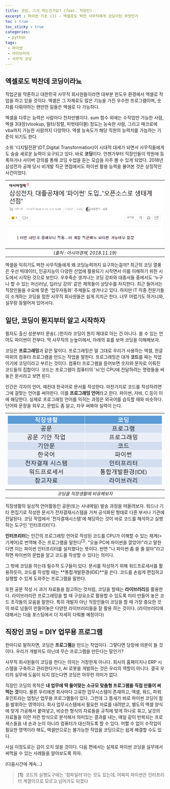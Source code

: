 ```yaml
---
title: 코딩, 그거 먹는건가요? (feat. 직장인)
excerpt : 파이썬 기초 (1) - 엑셀로도 벅찬 사무직에게 코딩이란 무엇인가 
toc : true
toc_sticky : true
categories: 
 - python
tags:
 - 파이썬
 - 라이브러리
 - 사무직 코딩
---
```


## 엑셀로도 벅찬데 코딩이라뇨
직업군을 막론하고 대한민국 사무직 회사원들이라면 대부분 윈도우 환경에서 
엑셀로 작업을 하고 있을 것이다. 엑셀은 그 자체로도 많은 기능을 가진 
우수한 프로그램이며, 숫자를 다뤄야하는 왠만한 일들은 엑셀로 다 가능하다.

엑셀을 다루는 능력은 사람마다 천차만별이다. 
sum 함수 외에는 수작업만 가능한 사람, 
엑셀 3대장(vlookup, 필터/정렬, 피벗테이블) 정도는 능숙한 사람, 
그리고 매크로에 vba까지 가능한 사람까지 다양하다. 엑셀 능숙도가 해당
직원의 능력치를 가늠하는 기준이 되기도 한다. 

소위 '디지털전환'(DT,Digital Transformation)이 시대적 대세가 되면서
사무직들에게도 슬슬 새로운 능력이 요구되고 있다. 바로 **코딩**이다.
언젠가부터 직장인들이 학원에 등록하거나 사이버 강의를 통해 코딩 수업을 
듣는 모습을 자주 볼 수 있게 되었다. 2018년 삼성전자 공채 당시 비개발
직군 면접에서도 파이썬 활용 능력을 물어본 것은 상징적인 사건이었다.  
  
  
| ![삼성공채 파이썬](/assets/images/samsung.png) |  
|:---:|
|_(출처 : 아시아경제, 2018.11.19)_|
    
    
엑셀을 익히기도 벅찬 사무직들에게 왜 코딩능력까지 요구하는걸까? 최근의 코딩 열풍은 
우선 빅데이터, 인공지능이 다양한 산업에 활용되기 시작면서 이를 이해하기 위한
시도에서 시작된 것으로 보인다. 우후죽순 생겨나는 코딩 강좌와 대중서들 중에서도
'누구나 할 수 있는 머신러닝, 딥러닝 강의' 같은 제목들이 상당수를 차지한다.
최근 들어서는 직장인들을 수요에 맞춘 '업무자동화' 주제들도 생겨나고 있다.
하지만 IT 직종 전문가들이 소개하는 코딩을 접한 사무직 회사원들은 쉽게
지치곤 한다. 너무 어렵기도 하거니와, 실무랑 동떨어져 있어서다.  
  
## 일단, 코딩이 뭔지부터 알고 시작하자

필자도 출신 성분부터 문송(..)한지라 코딩이 뭔지 제대로 아는 건 아니다.
쓸 수 있는 언어도 파이썬이 전부다. 딱 사무직의 눈높이에서, 아래의 표를 보며 코딩을 
이해해보자. 

코딩은 **프로그래밍**과 같은 말이다. 프로그래밍은
말 그대로 우리가 사용하는 엑셀, 한글 따위의 컴퓨터 프로그램을 만드는
작업을 말한다. 프로그래밍은 대개 **코드**를 짜는 작업이기에 코딩이라고
부르는 것이다. 컴퓨터 프로그램을 뜯어보면 숫자와 문자로 이뤄진 
코드들의 집합이다. 코드는 프로그램이 컴퓨터의 '뇌'인 CPU에 전달하려는 명령들을
써놓은 문서라고 보면 된다.  

인간은 각자의 언어, 예컨대 한국어로 문서를 작성한다. 마찬가지로 코드를 작성하려면 그에
걸맞는 언어를 써야한다. 이를 **프로그래밍 언어**라고 한다. 파이썬, 자바, C 등이 이에
해당한다. 실제로 프로그래밍 언어를 익히는 과정은 외국어를 습득할 때와 비슷하다. 
단어와 문장을 외우고, 문법도 좀 알고, 자꾸 써봐야 실력이 는다.
  
|![직장생활-코딩 비교](/assets/images/office_coding.png)|
|:---:|
|_코딩을 직장생활에 비유해보자_|

직장생활의 일상적 언어활동인 공문(또는 사내메일) 발송 과정을
떠올려보자. 워드나 기타 편집기로 작성한 문서가 전자결재시스템을 
거쳐 공식화된 형태로 다른 부서나 기관에 전달된다. 코딩 작업에서 '전자결재시스템'에 해당하는 것이 바로 코드를 해석하고 
실행하는 도구인 '인터프리터'다. 

**인터프리터**는 인간의 프로그래밍 언어로
작성된 코드를 CPU가 이해할 수 있는 체계(=기계어)로 번역해
주는 프로그램을 말한다<sup>[[1]](#footnote_1)</sup>. "오늘 PC에 파이썬을 깔았어!"라고
말한다면 이는 파이썬 인터프리터를 설치했다는 뜻이다. 반면 "나 파이썬 좀 
쓸 줄 알아"라고 하면 파이썬의 문법을 알고 코드를 작성할 수 있다는
의미다.   

그 밖에 코딩을 하는데 필수적 도구들이 있다. 문서를 작성하기 위해
워드프로세서를 활용하듯이, 코드를 작성할 때는 **통합개발환경(IDE)**을
쓴다. 코드를 손쉽게 편집하고 실행할 수 있게 도와주는 프로그램을
말한다. 

또한 공문 작성 시 과거 자료들을 참고하는 것처럼, 코딩을 할때는
**라이브러리**를 활용한다. 라이브러리란 프로그래밍을 할 때 
구성요소로 활용할 수 있도록 미리 만들어 놓은 코드 조각들의 
모음을 말한다. 특히 개발자 아닌 직장인들이 코딩을 할 때 가장
중요한 것이 바로 남들이 만들어놓은 다양한 라이브러리들을 잘 활용
하는 것이다. (라이브러리에 대해서는 다음 포스팅에서 더 자세히 
다뤄볼 예정이다)


## 직장인 코딩 = DIY 업무용 프로그램 

한마디로 말하자면, 코딩은 **프로그램**을 만드는 작업이다.
그렇다면 당장에 의문이 들 것이다. 우리가 개발자도 아닌데 무슨
프로그램을 만든다는 말인가? 

사무직 회사원들이 코딩을 한다는 의미는 거창한게 아니다. 회사의
홈페이지나 ERP 시스템을 구축하고 관리한다거나, AI 로봇을 
개발하는 것은 우리의 역할이 아니다. 결국 우리의 실무에 도움이
되지 않는다면 코딩은 아무런 의미가 없다.

직장인 코딩의 목적은 **내 업무에 딱 들어맞는 소규모 맞춤형 
프로그램을 직접 만들어 써먹는 것**이다. 물론 우리에겐 회사마다
고유한 업무시스템이 존재하고, 엑셀, 워드, 파워포인트라는 엄청난
업무용 프로그램들이 있다. 그런데 그 틈새가 바로 파이썬 코딩이 힘을 
발휘하는 영역이다. 회사 업무시스템에서 필요한 자료를 내려받고,
별도의 엑셀 양식에 맞게 가공해서 붙여넣고, 비슷한 형식의 자료들을
규칙에 맞게 하나로 묶고, 날것의 자료들을 이런 저런 방식으로 
분석해서 의미있는 결과를 내는, 매일 같이 반복되는 프로세스들을 
내 손과 눈이 아니라 컴퓨터가 대신하도록 할 수 있다. 어쩔 수 없이
수작업이 필요한 영역이라 해도, 엑셀만으로는 불가능한 작업을 
코딩으로는 쉽게 해결할 수도 있다.

사실 이정도로는 감이 오지 않을 것이다. 다음 편에서는 실제로
파이썬 코딩을 실무에서 써먹을 수 있는 사례들을 알아보도록 하자.  

(다음시간에 계속...)


> <a name="footnote_1">[1]</a>: 코드의 실행도구에는 '컴파일러'라는 것도 있는데, 어짜피 파이썬은 인터프리터 계열이므로 모르고 넘어가도 되겠다